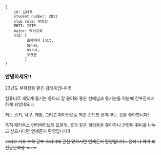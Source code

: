 ```
{
    id: 김태욱
    student number: 2022
    club role: 부회장
    MBTI: ISTP
    major: 역사교육
    sig: [
          홈페이지 init, 
          딥러닝, 
          ux/ui, 
          포켓몬
         ]
}
```


<h3>안녕하세요!!</h3>


23년도 부회장을 맡은 김태욱입니다!!

컴퓨터로 재밌게 즐기는 동아리 잘 들어와 좋은 선배님과 동기분들 덕분에 간부진까지 하게 되었네요 :)


저는 스키, 탁구, 게임, 그리고 파이썬으로 백준 간단한 문제 푸는 것을 좋아합니다!

특히 패러독스 인터렉티브와 토탈워, 콯과 같은 게임들을 좋아하니 관련된 취미를 나누고 싶으시다면 언제든지 환영입니다!!

~~그리고 기초 수학 공부 스터디에 관심 있으시면 언제든지 환영입니다.. 응애 나 아기 비전공문과생 ㅠ~ㅠ~~
